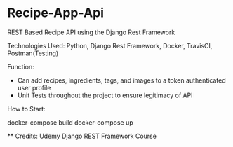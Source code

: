 # Recipe-App-Api
REST Based Recipe API using the Django Rest Framework

Technologies Used: 
Python, Django Rest Framework, Docker, TravisCI, Postman(Testing)

Function:
- Can add recipes, ingredients, tags, and images to a token authenticated user profile
- Unit Tests throughout the project to ensure legitimacy of API

How to Start:

docker-compose build
docker-compose up

** Credits: Udemy Django REST Framework Course






